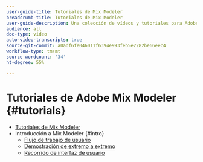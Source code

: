 ```yaml
---
user-guide-title: Tutoriales de Mix Modeler
breadcrumb-title: Tutoriales de Mix Modeler
user-guide-description: Una colección de vídeos y tutoriales para Adobe Mix Modeler.
audience: all
doc-type: video
auto-video-transcripts: true
source-git-commit: a0adf6fe046011f6394e993feb5e2282be66eec4
workflow-type: tm+mt
source-wordcount: '34'
ht-degree: 55%

---
```



# Tutoriales de Adobe Mix Modeler {#tutorials}

+ [Tutoriales de Mix Modeler](/help/tutorials/overview.md)
+ Introducción a Mix Modeler {#intro}
   + [Flujo de trabajo de usuario](/help/tutorials/intro/user-workflow.md)
   + [Demostración de extremo a extremo](/help/tutorials/intro/demo.md)
   + [Recorrido de interfaz de usuario](/help/tutorials/intro/user-interface-tour.md)
